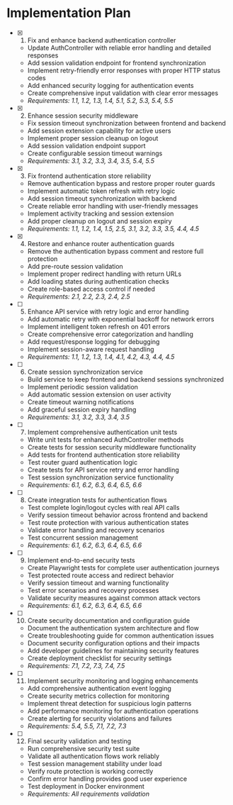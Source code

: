 # Implementation Plan

- [x] 1. Fix and enhance backend authentication controller





  - Update AuthController with reliable error handling and detailed responses
  - Add session validation endpoint for frontend synchronization
  - Implement retry-friendly error responses with proper HTTP status codes
  - Add enhanced security logging for authentication events
  - Create comprehensive input validation with clear error messages
  - _Requirements: 1.1, 1.2, 1.3, 1.4, 5.1, 5.2, 5.3, 5.4, 5.5_

- [x] 2. Enhance session security middleware





  - Fix session timeout synchronization between frontend and backend
  - Add session extension capability for active users
  - Implement proper session cleanup on logout
  - Add session validation endpoint support
  - Create configurable session timeout warnings
  - _Requirements: 3.1, 3.2, 3.3, 3.4, 3.5, 5.4, 5.5_

- [x] 3. Fix frontend authentication store reliability








  - Remove authentication bypass and restore proper router guards
  - Implement automatic token refresh with retry logic
  - Add session timeout synchronization with backend
  - Create reliable error handling with user-friendly messages
  - Implement activity tracking and session extension
  - Add proper cleanup on logout and session expiry
  - _Requirements: 1.1, 1.2, 1.4, 1.5, 2.5, 3.1, 3.2, 3.3, 3.5, 4.4, 4.5_

- [x] 4. Restore and enhance router authentication guards





  - Remove the authentication bypass comment and restore full protection
  - Add pre-route session validation
  - Implement proper redirect handling with return URLs
  - Add loading states during authentication checks
  - Create role-based access control if needed
  - _Requirements: 2.1, 2.2, 2.3, 2.4, 2.5_

- [ ] 5. Enhance API service with retry logic and error handling
  - Add automatic retry with exponential backoff for network errors
  - Implement intelligent token refresh on 401 errors
  - Create comprehensive error categorization and handling
  - Add request/response logging for debugging
  - Implement session-aware request handling
  - _Requirements: 1.1, 1.2, 1.3, 1.4, 4.1, 4.2, 4.3, 4.4, 4.5_

- [ ] 6. Create session synchronization service
  - Build service to keep frontend and backend sessions synchronized
  - Implement periodic session validation
  - Add automatic session extension on user activity
  - Create timeout warning notifications
  - Add graceful session expiry handling
  - _Requirements: 3.1, 3.2, 3.3, 3.4, 3.5_

- [ ] 7. Implement comprehensive authentication unit tests
  - Write unit tests for enhanced AuthController methods
  - Create tests for session security middleware functionality
  - Add tests for frontend authentication store reliability
  - Test router guard authentication logic
  - Create tests for API service retry and error handling
  - Test session synchronization service functionality
  - _Requirements: 6.1, 6.2, 6.3, 6.4, 6.5, 6.6_

- [ ] 8. Create integration tests for authentication flows
  - Test complete login/logout cycles with real API calls
  - Verify session timeout behavior across frontend and backend
  - Test route protection with various authentication states
  - Validate error handling and recovery scenarios
  - Test concurrent session management
  - _Requirements: 6.1, 6.2, 6.3, 6.4, 6.5, 6.6_

- [ ] 9. Implement end-to-end security tests
  - Create Playwright tests for complete user authentication journeys
  - Test protected route access and redirect behavior
  - Verify session timeout and warning functionality
  - Test error scenarios and recovery processes
  - Validate security measures against common attack vectors
  - _Requirements: 6.1, 6.2, 6.3, 6.4, 6.5, 6.6_

- [ ] 10. Create security documentation and configuration guide
  - Document the authentication system architecture and flow
  - Create troubleshooting guide for common authentication issues
  - Document security configuration options and their impacts
  - Add developer guidelines for maintaining security features
  - Create deployment checklist for security settings
  - _Requirements: 7.1, 7.2, 7.3, 7.4, 7.5_

- [ ] 11. Implement security monitoring and logging enhancements
  - Add comprehensive authentication event logging
  - Create security metrics collection for monitoring
  - Implement threat detection for suspicious login patterns
  - Add performance monitoring for authentication operations
  - Create alerting for security violations and failures
  - _Requirements: 5.4, 5.5, 7.1, 7.2, 7.3_

- [ ] 12. Final security validation and testing
  - Run comprehensive security test suite
  - Validate all authentication flows work reliably
  - Test session management stability under load
  - Verify route protection is working correctly
  - Confirm error handling provides good user experience
  - Test deployment in Docker environment
  - _Requirements: All requirements validation_